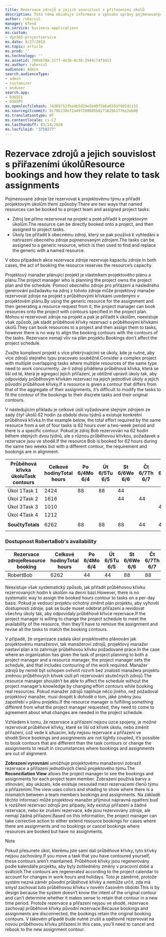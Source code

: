 ```yaml
---
title: Rezervace zdrojů a jejich souvislost s přiřazeními úkolů
description: Toto téma obsahuje informace o způsobu správy pojmenovaných zdrojů, rezervací zdrojů a přiřazení úkolů a jejich vzájemných souvislostech.
author: ruhercul
manager: kfend
ms.service: business-applications
ms.custom:
- dyn365-projectservice
ms.date: 9/27/2019
ms.topic: article
ms.prod: ''
ms.technology: ''
ms.assetid: 700eb78a-31ff-4e3b-8c38-3944c74f3413
ms.author: ruhercul
audience: Admin
search.audienceType:
- admin
- customizer
- enduser
search.app:
- D365CE
- D365PS
ms.openlocfilehash: 74369753fba4b5d29e5b49f5b6a6593f902d1133
ms.sourcegitcommit: 8c786230ef2a497280885b827162561776e2eb00
ms.translationtype: HT
ms.contentlocale: cs-CZ
ms.lasthandoff: 03/24/2020
ms.locfileid: "3750277"
---
```

# <a name="resource-bookings-and-how-they-relate-to-task-assignments"></a><span data-ttu-id="45c62-103">Rezervace zdrojů a jejich souvislost s přiřazeními úkolů</span><span class="sxs-lookup"><span data-stu-id="45c62-103">Resource bookings and how they relate to task assignments</span></span>


<span data-ttu-id="45c62-104">Pojmenované zdroje lze rezervovat k projektovému týmu a přiřadit projektovým úkolům třemi způsoby:</span><span class="sxs-lookup"><span data-stu-id="45c62-104">There are two ways that named resources can be booked to a project team and assigned project tasks:</span></span>

- <span data-ttu-id="45c62-105">Zdroj lze přímo rezervovat na projekt a poté přiřadit k projektovým úkolům.</span><span class="sxs-lookup"><span data-stu-id="45c62-105">The resource can be directly booked onto a project, and then assigned to project tasks.</span></span>
- <span data-ttu-id="45c62-106">Úkoly lze přiřadit k obecnému zdroji, který se pak používá k vyhledání a nahrazení obecného zdroje pojmenovaným zdrojem.</span><span class="sxs-lookup"><span data-stu-id="45c62-106">The tasks can be assigned to a generic resource, which is then used to find and replace the generic with a named resource.</span></span> 

<span data-ttu-id="45c62-107">V obou případech akce rezervace zdroje rezervuje kapacitu zdroje.</span><span class="sxs-lookup"><span data-stu-id="45c62-107">In both cases, the act of booking the resource reserves the resource’s capacity.</span></span>

<span data-ttu-id="45c62-108">Projektový manažer plánující projekt je vlastníkem projektového plánu a plánu.</span><span class="sxs-lookup"><span data-stu-id="45c62-108">The project manager who is planning the project owns the project plan and the schedule.</span></span> <span data-ttu-id="45c62-109">Pomocí obecného zdroje pro přiřazení a následného generování požadavku na zdroj z tohoto zdroje může projektový manažer rezervovat zdroje na projekt s průběhovými křivkami uvedenými v projektovém plánu.</span><span class="sxs-lookup"><span data-stu-id="45c62-109">By using the generic resource for the assignment and then generating a resource request from it, the project manager can book resources onto the project with contours specified in the project plan.</span></span> <span data-ttu-id="45c62-110">Mohou si rezervovat zdroje na projekt a pak je přiřadit k úkolům, neexistuje však způsob, jak sladit průběhové křivky rezervací s průběhovými křivkami úkolů.</span><span class="sxs-lookup"><span data-stu-id="45c62-110">They can book resources to a project and then assign them to tasks, however there is no way to align the booking contours with the contours of the tasks.</span></span> <span data-ttu-id="45c62-111">Rezervace nemají vliv na plán projektu.</span><span class="sxs-lookup"><span data-stu-id="45c62-111">Bookings don't affect the project schedule.</span></span>

<span data-ttu-id="45c62-112">Zvažte komplexní projekt s více překrývajícími se úkoly, kde je nutné, aby více zdrojů stejného typu pracovalo souběžně.</span><span class="sxs-lookup"><span data-stu-id="45c62-112">Consider a complex project with multiple overlapping tasks where multiple resources of the same type need to work concurrently.</span></span> <span data-ttu-id="45c62-113">Je-li zdroji přidělena průběhová křivka, která se liší od té, která je agregací jejich přiřazení, je obtížné upravit úkoly tak, aby odpovídaly průběhovým křivkám rezervací na jejich jednotlivé úkoly a jejich původní průběhové křivky.</span><span class="sxs-lookup"><span data-stu-id="45c62-113">If a resource is given a contour that differs from that of the aggregate of their assignments, it’s difficult to modify the tasks to fit the contour of the bookings to their discrete tasks and their original contours.</span></span>

<span data-ttu-id="45c62-114">V následujícím příkladu je celkové úsilí vyžadované stejným zdrojem ze sady čtyř úkolů 62 hodin za období dvou týdnů a existuje konkrétní průběhová křivka.</span><span class="sxs-lookup"><span data-stu-id="45c62-114">In the example below, the total effort required by the same resource from a set of four tasks is 62 hours over a two-week period and there is a specific contour.</span></span> <span data-ttu-id="45c62-115">Pokud je zdroj Bob rezervován na 62 hodin během stejných dvou týdnů, ale s různou průběhovou křivkou, požadavek a rezervace jsou ve shodě.</span><span class="sxs-lookup"><span data-stu-id="45c62-115">If the resource Bob is booked for 62 hours during the same two weeks but with a different contour, the requirement and bookings are in alignment.</span></span>

| <span data-ttu-id="45c62-116">**Průběhová křivka úkolu**</span><span class="sxs-lookup"><span data-stu-id="45c62-116">**Task contours**</span></span>    | <span data-ttu-id="45c62-117">**Celkové hodiny**</span><span class="sxs-lookup"><span data-stu-id="45c62-117">**Total hours**</span></span> | <span data-ttu-id="45c62-118">Po 6/4</span><span class="sxs-lookup"><span data-stu-id="45c62-118">Mo 6/4</span></span> | <span data-ttu-id="45c62-119">Út 6/5</span><span class="sxs-lookup"><span data-stu-id="45c62-119">Tu 6/5</span></span> | <span data-ttu-id="45c62-120">St 6/6</span><span class="sxs-lookup"><span data-stu-id="45c62-120">We 6/6</span></span> | <span data-ttu-id="45c62-121">Čt 6/7</span><span class="sxs-lookup"><span data-stu-id="45c62-121">Th 6/7</span></span> | <span data-ttu-id="45c62-122">Pá 6/8</span><span class="sxs-lookup"><span data-stu-id="45c62-122">Fr 6/8</span></span> | <span data-ttu-id="45c62-123">So 6/9</span><span class="sxs-lookup"><span data-stu-id="45c62-123">Sa 6/9</span></span> | <span data-ttu-id="45c62-124">Ne 6/10</span><span class="sxs-lookup"><span data-stu-id="45c62-124">Su 6/10</span></span> | <span data-ttu-id="45c62-125">Po 6/11</span><span class="sxs-lookup"><span data-stu-id="45c62-125">Mo 6/11</span></span> | <span data-ttu-id="45c62-126">Út 6/12</span><span class="sxs-lookup"><span data-stu-id="45c62-126">Tu 6/12</span></span> | <span data-ttu-id="45c62-127">St 6/13</span><span class="sxs-lookup"><span data-stu-id="45c62-127">We 6/13</span></span> | <span data-ttu-id="45c62-128">Čt 6/14</span><span class="sxs-lookup"><span data-stu-id="45c62-128">Th 6/14</span></span> | <span data-ttu-id="45c62-129">Pá 6/15</span><span class="sxs-lookup"><span data-stu-id="45c62-129">Fr 6/15</span></span> |
|----------------------|-----------------|--------|--------|--------|--------|--------|--------|---------|---------|---------|---------|---------|---------|
| <span data-ttu-id="45c62-130">Úkol 1</span><span class="sxs-lookup"><span data-stu-id="45c62-130">Task 1</span></span>               | <span data-ttu-id="45c62-131">24</span><span class="sxs-lookup"><span data-stu-id="45c62-131">24</span></span>              | <span data-ttu-id="45c62-132">8</span><span class="sxs-lookup"><span data-stu-id="45c62-132">8</span></span>      | <span data-ttu-id="45c62-133">8</span><span class="sxs-lookup"><span data-stu-id="45c62-133">8</span></span>      | <span data-ttu-id="45c62-134">4</span><span class="sxs-lookup"><span data-stu-id="45c62-134">4</span></span>      |        |        |        |         |         |         | <span data-ttu-id="45c62-135">4</span><span class="sxs-lookup"><span data-stu-id="45c62-135">4</span></span>       |         |         |
| <span data-ttu-id="45c62-136">Úkol 2</span><span class="sxs-lookup"><span data-stu-id="45c62-136">Task 2</span></span>               | <span data-ttu-id="45c62-137">16</span><span class="sxs-lookup"><span data-stu-id="45c62-137">16</span></span>              |        |        | <span data-ttu-id="45c62-138">4</span><span class="sxs-lookup"><span data-stu-id="45c62-138">4</span></span>      | <span data-ttu-id="45c62-139">4</span><span class="sxs-lookup"><span data-stu-id="45c62-139">4</span></span>      |        |        |         | <span data-ttu-id="45c62-140">8</span><span class="sxs-lookup"><span data-stu-id="45c62-140">8</span></span>       |         |         |         |         |
| <span data-ttu-id="45c62-141">Úkol 3</span><span class="sxs-lookup"><span data-stu-id="45c62-141">Task 3</span></span>               | <span data-ttu-id="45c62-142">10</span><span class="sxs-lookup"><span data-stu-id="45c62-142">10</span></span>              |        |        |        |        | <span data-ttu-id="45c62-143">4</span><span class="sxs-lookup"><span data-stu-id="45c62-143">4</span></span>      |        |         |         | <span data-ttu-id="45c62-144">4</span><span class="sxs-lookup"><span data-stu-id="45c62-144">4</span></span>       |         | <span data-ttu-id="45c62-145">2</span><span class="sxs-lookup"><span data-stu-id="45c62-145">2</span></span>       |         |
| <span data-ttu-id="45c62-146">Úkol 4</span><span class="sxs-lookup"><span data-stu-id="45c62-146">Task 4</span></span>               | <span data-ttu-id="45c62-147">12</span><span class="sxs-lookup"><span data-stu-id="45c62-147">12</span></span>              |        |        |        |        |        |        |         |         |         | <span data-ttu-id="45c62-148">4</span><span class="sxs-lookup"><span data-stu-id="45c62-148">4</span></span>       |         | <span data-ttu-id="45c62-149">8</span><span class="sxs-lookup"><span data-stu-id="45c62-149">8</span></span>       |
|                      |                 |        |        |        |        |        |        |         |         |         |         |         |         |
| <span data-ttu-id="45c62-150">**Součty**</span><span class="sxs-lookup"><span data-stu-id="45c62-150">**Totals**</span></span>           | <span data-ttu-id="45c62-151">62</span><span class="sxs-lookup"><span data-stu-id="45c62-151">62</span></span>              | <span data-ttu-id="45c62-152">8</span><span class="sxs-lookup"><span data-stu-id="45c62-152">8</span></span>      | <span data-ttu-id="45c62-153">8</span><span class="sxs-lookup"><span data-stu-id="45c62-153">8</span></span>      | <span data-ttu-id="45c62-154">8</span><span class="sxs-lookup"><span data-stu-id="45c62-154">8</span></span>      | <span data-ttu-id="45c62-155">4</span><span class="sxs-lookup"><span data-stu-id="45c62-155">4</span></span>      | <span data-ttu-id="45c62-156">4</span><span class="sxs-lookup"><span data-stu-id="45c62-156">4</span></span>      |        |         | <span data-ttu-id="45c62-157">8</span><span class="sxs-lookup"><span data-stu-id="45c62-157">8</span></span>       | <span data-ttu-id="45c62-158">4</span><span class="sxs-lookup"><span data-stu-id="45c62-158">4</span></span>       | <span data-ttu-id="45c62-159">8</span><span class="sxs-lookup"><span data-stu-id="45c62-159">8</span></span>       | <span data-ttu-id="45c62-160">2</span><span class="sxs-lookup"><span data-stu-id="45c62-160">2</span></span>       | <span data-ttu-id="45c62-161">8</span><span class="sxs-lookup"><span data-stu-id="45c62-161">8</span></span>       |
|                      |                 |        |        |        |        |        |        |         |         |         |         |

### <a name="bobs-availability"></a><span data-ttu-id="45c62-162">Dostupnost Roberta</span><span class="sxs-lookup"><span data-stu-id="45c62-162">Bob's availability</span></span>
| <span data-ttu-id="45c62-163">**Rezervace   zdroje**</span><span class="sxs-lookup"><span data-stu-id="45c62-163">**Resource   booking**</span></span> | <span data-ttu-id="45c62-164">**Celkové hodiny**</span><span class="sxs-lookup"><span data-stu-id="45c62-164">**Total hours**</span></span> | <span data-ttu-id="45c62-165">Po 6/4</span><span class="sxs-lookup"><span data-stu-id="45c62-165">Mo 6/4</span></span> | <span data-ttu-id="45c62-166">Út 6/5</span><span class="sxs-lookup"><span data-stu-id="45c62-166">Tu 6/5</span></span> | <span data-ttu-id="45c62-167">St 6/6</span><span class="sxs-lookup"><span data-stu-id="45c62-167">We 6/6</span></span> | <span data-ttu-id="45c62-168">Čt 6/7</span><span class="sxs-lookup"><span data-stu-id="45c62-168">Th 6/7</span></span> | <span data-ttu-id="45c62-169">Pá 6/8</span><span class="sxs-lookup"><span data-stu-id="45c62-169">Fr 6/8</span></span> | <span data-ttu-id="45c62-170">So 6/9</span><span class="sxs-lookup"><span data-stu-id="45c62-170">Sa 6/9</span></span> | <span data-ttu-id="45c62-171">Ne 6/10</span><span class="sxs-lookup"><span data-stu-id="45c62-171">Su 6/10</span></span> | <span data-ttu-id="45c62-172">Po 6/11</span><span class="sxs-lookup"><span data-stu-id="45c62-172">Mo 6/11</span></span> | <span data-ttu-id="45c62-173">Út 6/12</span><span class="sxs-lookup"><span data-stu-id="45c62-173">Tu 6/12</span></span> | <span data-ttu-id="45c62-174">St 6/13</span><span class="sxs-lookup"><span data-stu-id="45c62-174">We 6/13</span></span> | <span data-ttu-id="45c62-175">Čt 6/14</span><span class="sxs-lookup"><span data-stu-id="45c62-175">Th 6/14</span></span> | <span data-ttu-id="45c62-176">Pá 6/15</span><span class="sxs-lookup"><span data-stu-id="45c62-176">Fr 6/15</span></span> |
|------------------------|-----------------|--------|--------|--------|--------|--------|--------|---------|---------|---------|---------|---------|---------|
| <span data-ttu-id="45c62-177">Robert</span><span class="sxs-lookup"><span data-stu-id="45c62-177">Bob</span></span>                    | <span data-ttu-id="45c62-178">62</span><span class="sxs-lookup"><span data-stu-id="45c62-178">62</span></span>              | <span data-ttu-id="45c62-179">4</span><span class="sxs-lookup"><span data-stu-id="45c62-179">4</span></span>      | <span data-ttu-id="45c62-180">4</span><span class="sxs-lookup"><span data-stu-id="45c62-180">4</span></span>      | <span data-ttu-id="45c62-181">8</span><span class="sxs-lookup"><span data-stu-id="45c62-181">8</span></span>      | <span data-ttu-id="45c62-182">8</span><span class="sxs-lookup"><span data-stu-id="45c62-182">8</span></span>      | <span data-ttu-id="45c62-183">8</span><span class="sxs-lookup"><span data-stu-id="45c62-183">8</span></span>      |        |         | <span data-ttu-id="45c62-184">4</span><span class="sxs-lookup"><span data-stu-id="45c62-184">4</span></span>       | <span data-ttu-id="45c62-185">4</span><span class="sxs-lookup"><span data-stu-id="45c62-185">4</span></span>       | <span data-ttu-id="45c62-186">8</span><span class="sxs-lookup"><span data-stu-id="45c62-186">8</span></span>       | <span data-ttu-id="45c62-187">8</span><span class="sxs-lookup"><span data-stu-id="45c62-187">8</span></span>       | <span data-ttu-id="45c62-188">6</span><span class="sxs-lookup"><span data-stu-id="45c62-188">6</span></span>       |

<span data-ttu-id="45c62-189">Neexistuje však systematický způsob, jak přiřadit průběhovou křivku rezervovaných hodin k úkolům na denní bázi.</span><span class="sxs-lookup"><span data-stu-id="45c62-189">However, there is no systematic way to assign the booked hours contour to tasks on a per-day basis.</span></span> <span data-ttu-id="45c62-190">Pokud je vedoucí projektu ochotný změnit plán projektu, aby vyhověl dostupnosti zdroje, pak se bude muset odebrat přiřazení a revidovat všechny úkoly tak, aby odpovídaly průběhové křivce rezervace.</span><span class="sxs-lookup"><span data-stu-id="45c62-190">If the project manager is willing to change the project schedule to meet the availability of the resource, then they’ll have to remove the assignment and revise all the tasks to match the booking contours.</span></span>

<span data-ttu-id="45c62-191">V případě, že organizace zadala úkol projektového plánování jak projektovému manažerovi, tak manažerovi zdrojů, projektový manažer nastaví plán a to zahrnuje průběhovou křivku požadované práce.</span><span class="sxs-lookup"><span data-stu-id="45c62-191">In the case where an organization has given the task of project planning to both a project manager and a resource manager, the project manager sets the schedule, and that includes contouring of the work required.</span></span> <span data-ttu-id="45c62-192">Manažer zdrojů by neměl být schopen ovlivnit rozvrh bez znalostí manažera projektu změnou průběhových křivek úsilí při rezervování skutečných zdrojů.</span><span class="sxs-lookup"><span data-stu-id="45c62-192">The resource manager shouldn’t be able to affect the schedule without the project manager’s knowledge by changing effort contours while booking real resources.</span></span> <span data-ttu-id="45c62-193">Pokud manažer zdrojů naplňuje něco jiného, než požadoval projektový manažer, musí dospět k dohodě o tom, jaké změny jsou zapotřebí v plánu projektu.</span><span class="sxs-lookup"><span data-stu-id="45c62-193">If the resource manager is fulfilling something different from what the project manager requested, they need to come to agreement about what changes are needed in the project schedule.</span></span>

<span data-ttu-id="45c62-194">Vzhledem k tomu, že rezervace a přiřazení nejsou úzce spojeny, je možné rezervovat průběhové křivky, které se liší od křivek úkolu, nebo změnit přiřazení, což vede k situacím, kdy nejsou rezervace a přiřazení ve shodě.</span><span class="sxs-lookup"><span data-stu-id="45c62-194">Since bookings and assignments are not tightly coupled, it’s possible to book contours that are different than the task contours or change the assignments to result in circumstances where bookings and assignments are out of alignment.</span></span>

<span data-ttu-id="45c62-195">**Zobrazení vyrovnání** umožňuje projektovému manažerovi zobrazit rezervace a přiřazení jednotlivých členů projektového týmu.</span><span class="sxs-lookup"><span data-stu-id="45c62-195">The **Reconciliation View** allows the project manager to see the bookings and assignments for each project team member.</span></span> <span data-ttu-id="45c62-196">Zobrazení používá barvy a stínování, aby ukázalo, kde existuje nesoulad mezi rezervacemi členů týmu a přiřazeními.</span><span class="sxs-lookup"><span data-stu-id="45c62-196">The view uses colors and shading to show where there is a mismatch between a team members bookings and assignments.</span></span> <span data-ttu-id="45c62-197">Na základě těchto informací může projektový manažer přijmout nápravná opatření buď k rozšíření rezervací zdrojů pro případy, kdy existují přiřazení a žádné rezervace, nebo ke zrušení rezervace, kde jsou rezervovány zdroje, ale nemají žádná přiřazení.</span><span class="sxs-lookup"><span data-stu-id="45c62-197">Based on this information, the project manager can take corrective action to either extend resource bookings for cases where there are assignments and no bookings or cancel bookings where resources are booked but have no assignments.</span></span>

> [!NOTE]
> <span data-ttu-id="45c62-198">Pokud přesunete úkol, kterému jste sami dali průběhové křivky, tyto křivky nejsou zachovány.</span><span class="sxs-lookup"><span data-stu-id="45c62-198">If you move a task that you have contoured yourself, these contours aren’t maintained.</span></span> <span data-ttu-id="45c62-199">Průběhové křivky jsou regenerovány podle kalendáře projektu, aby byly zohledněny změny v pracovní době a svátcích.</span><span class="sxs-lookup"><span data-stu-id="45c62-199">The contours are regenerated according to the project calendar to account for changes in work hours and holidays.</span></span> <span data-ttu-id="45c62-200">Toto je záměrné, protože systém nezná záměr původní průběhové křivky a nemůže určit, zda má smysl zachovat tuto průběhovou křivku v novém časovém období.</span><span class="sxs-lookup"><span data-stu-id="45c62-200">This is by design because the system doesn’t know the intent of the original contour and can’t determine whether it makes sense to retain that contour in a new time period.</span></span> <span data-ttu-id="45c62-201">Protože rezervace a přiřazení nejsou ve shodě, rezervace zachovají průběhové křivky původní rezervace.</span><span class="sxs-lookup"><span data-stu-id="45c62-201">Because bookings and assignments are disconnected, the bookings retain the original booking contours.</span></span> <span data-ttu-id="45c62-202">V takovém případě bude nutné zrušit a opětovně rezervovat na novou průběhovou křivku přiřazení.</span><span class="sxs-lookup"><span data-stu-id="45c62-202">In this case, you’ll need to cancel and rebook to the new assignment contour.</span></span>

